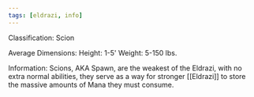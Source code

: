 ```yaml
---
tags: [eldrazi, info]
---
```

Classification: Scion

Average Dimensions: 
	Height: 1-5'
	Weight: 5-150 lbs.

Information: 
	Scions, AKA Spawn, are the weakest of the Eldrazi, with no extra normal abilities, they serve as a way for stronger [[Eldrazi]] to store the massive amounts of Mana they must consume. 

